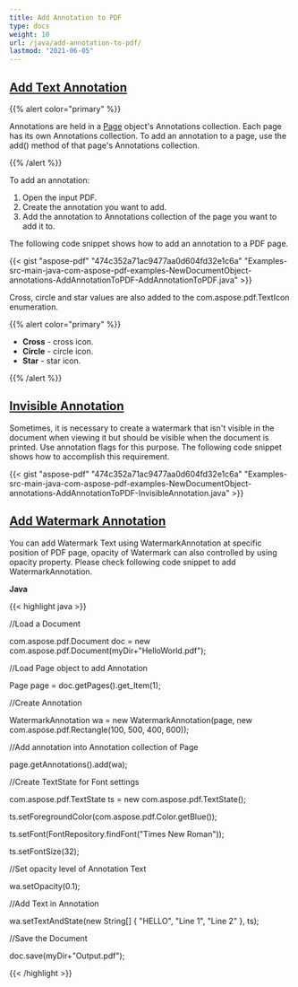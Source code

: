 ```yaml
---
title: Add Annotation to PDF
type: docs
weight: 10
url: /java/add-annotation-to-pdf/
lastmod: "2021-06-05"
---
```



## <ins>**Add Text Annotation**
{{% alert color="primary" %}}

Annotations are held in a [Page](https://apireference.aspose.com/java/pdf/com.aspose.pdf/Page) object's Annotations collection. Each page has its own Annotations collection. To add an annotation to a page, use the add() method of that page's Annotations collection.

{{% /alert %}}

To add an annotation:

1. Open the input PDF.
1. Create the annotation you want to add.
1. Add the annotation to Annotations collection of the page you want to add it to.

The following code snippet shows how to add an annotation to a PDF page.

{{< gist "aspose-pdf" "474c352a71ac9477aa0d604fd32e1c6a" "Examples-src-main-java-com-aspose-pdf-examples-NewDocumentObject-annotations-AddAnnotationToPDF-AddAnnotationToPDF.java" >}}

Cross, circle and star values are also added to the com.aspose.pdf.TextIcon enumeration.

{{% alert color="primary" %}}

- **Cross** - cross icon.
- **Circle** - circle icon.
- **Star** - star icon.

{{% /alert %}}

## <ins>**Invisible Annotation**
Sometimes, it is necessary to create a watermark that isn't visible in the document when viewing it but should be visible when the document is printed. Use annotation flags for this purpose. The following code snippet shows how to accomplish this requirement.

{{< gist "aspose-pdf" "474c352a71ac9477aa0d604fd32e1c6a" "Examples-src-main-java-com-aspose-pdf-examples-NewDocumentObject-annotations-AddAnnotationToPDF-InvisibleAnnotation.java" >}}
## <ins>**Add Watermark Annotation**
You can add Watermark Text using WatermarkAnnotation at specific position of PDF page, opacity of Watermark can also controlled by using opacity property. Please check following code snippet to add WatermarkAnnotation.

**Java**

{{< highlight java >}}

 //Load a Document

com.aspose.pdf.Document doc = new com.aspose.pdf.Document(myDir+"HelloWorld.pdf");

//Load Page object to add Annotation

Page page = doc.getPages().get_Item(1);

//Create Annotation

WatermarkAnnotation wa = new WatermarkAnnotation(page, new com.aspose.pdf.Rectangle(100, 500, 400, 600));

//Add annotation into Annotation collection of Page

page.getAnnotations().add(wa);

//Create TextState for Font settings

com.aspose.pdf.TextState ts = new com.aspose.pdf.TextState();

ts.setForegroundColor(com.aspose.pdf.Color.getBlue());

ts.setFont(FontRepository.findFont("Times New Roman"));

ts.setFontSize(32);

//Set opacity level of Annotation Text

wa.setOpacity(0.1);

//Add Text in Annotation

wa.setTextAndState(new String[] { "HELLO", "Line 1", "Line 2" }, ts);

//Save the Document

doc.save(myDir+"Output.pdf");

{{< /highlight >}}
